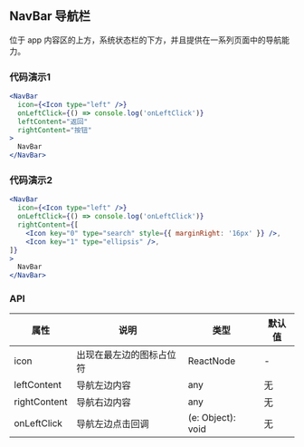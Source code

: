 ## NavBar 导航栏
位于 app 内容区的上方，系统状态栏的下方，并且提供在一系列页面中的导航能力。

### 代码演示1
```jsx
<NavBar
  icon={<Icon type="left" />}
  onLeftClick={() => console.log('onLeftClick')}
  leftContent="返回"
  rightContent="按钮"
>
  NavBar
</NavBar>
```

### 代码演示2
```jsx
<NavBar
  icon={<Icon type="left" />}
  onLeftClick={() => console.log('onLeftClick')}
  rightContent={[
    <Icon key="0" type="search" style={{ marginRight: '16px' }} />,
    <Icon key="1" type="ellipsis" />,
]}
>
  NavBar
</NavBar>
```

### API

属性 | 说明 | 类型 | 默认值
----|-----|------|------
| icon   | 出现在最左边的图标占位符  | ReactNode |  - |
| leftContent   | 导航左边内容      | any |    无  |
| rightContent   | 导航右边内容      | any |    无  |
| onLeftClick   | 导航左边点击回调      | (e: Object): void |    无  |
